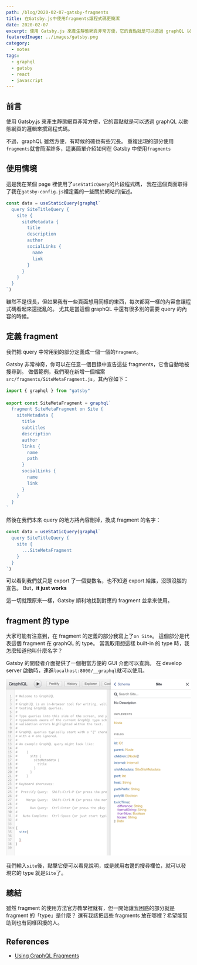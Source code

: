 ```yaml
---
path: /blog/2020-02-07-gatsby-fragments
title: 在Gatsby.js中使用fragments讓程式碼更簡潔
date: 2020-02-07
excerpt: 使用 Gatsby.js 來產生靜態網頁非常方便，它的賣點就是可以透過 graphQL 以動態網頁的邏輯來撰寫程式碼。
featuredImage: ../images/gatsby.png
category:
  - notes
tags:
  - graphql
  - gatsby
  - react
  - javascript
---
```


## 前言

使用 Gatsby.js 來產生靜態網頁非常方便，它的賣點就是可以透過 graphQL 以動態網頁的邏輯來撰寫程式碼。

不過，graphQL 雖然方便，有時候的確也有些冗長。
重複出現的部分使用`fragments`就會簡潔許多，這裏簡單介紹如何在 Gatsby 中使用`fragments`

## 使用情境

這是我在某個 page 裡使用了`useStaticQuery`的片段程式碼，
我在這個頁面取得了我在`gatsby-config.js`裡定義的一些關於網站的描述。

```javascript
const data = useStaticQuery(graphql`
  query SiteTitleQuery {
    site {
      siteMetadata {
        title
        description
        author
        socialLinks {
          name
          link
        }
      }
    }
  }
`)
```

雖然不是很長，但如果我有一些頁面想用同樣的東西，每次都寫一樣的內容會讓程式碼看起來還挺亂的。
尤其是當這個 graphQL 中還有很多別的需要 query 的內容的時候。

## 定義 fragment

我們把 query 中常用到的部分定義成一個一個的`fragment`。

Gatsby 非常神奇，你可以在任意一個目錄中宣告這些 fragments，它會自動地被搜尋到。
做個範例，我們現在新增一個檔案`src/fragments/SiteMetaFragment.js`，其內容如下：

```javascript
import { graphql } from "gatsby"

export const SiteMetaFragment = graphql`
  fragment SiteMetaFragment on Site {
    siteMetadata {
      title
      subtitles
      description
      author
      links {
        name
        path
      }
      socialLinks {
        name
        link
      }
    }
  }
`
```

然後在我們本來 query 的地方將內容刪掉，換成 fragment 的名字：

```javascript
const data = useStaticQuery(graphql`
  query SiteTitleQuery {
    site {
      ...SiteMetaFragment
    }
  }
`)
```

可以看到我們就只是 export 了一個變數名，也不知道 export 給誰，沒頭沒腦的宣告。
But，**it just works**

這一切就跟原來一樣，Gatsby 順利地找到對應的 fragment 並拿來使用。

## fragment 的 type

大家可能有注意到，在 fragment 的定義的部分我寫上了`on Site`。
這個部分是代表這個 fragment 在 graphQL 的 type。
當我取用想這樣 built-in 的 type 時，我怎麼知道他叫什麼名字？

Gatsby 的開發者介面提供了一個相當方便的 GUI 介面可以查詢。
在 develop server 啟動時，連進`localhost:8000/__graphql`就可以使用。

![graphql_inspect.png](graphql_inspect.png)

我們輸入`site`後，點擊它便可以看見說明，或是就用右邊的搜尋欄位，就可以發現它的 type 就是`Site`了。

## 總結

雖然 fragment 的使用方法官方教學裡就有，但一開始讓我困惑的部分就是 fragment 的「type」是什麼？
還有我該把這些 fragments 放在哪裡？希望能幫助到也有同樣困擾的人。

## References

- [Using GraphQL Fragments](https://www.gatsbyjs.org/docs/using-graphql-fragments/)
